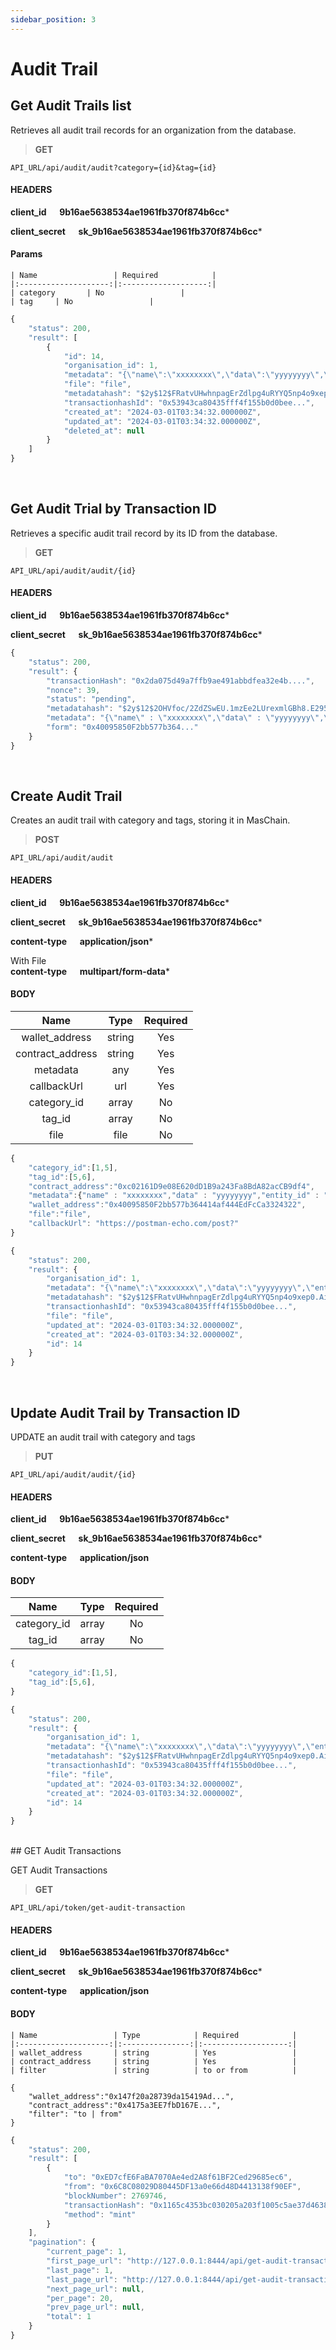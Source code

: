 ```yaml
---
sidebar_position: 3
---
```


# Audit Trail

## Get Audit Trails list

Retrieves all audit trail records for an organization from the database.

>**GET** 

```
API_URL/api/audit/audit?category={id}&tag={id}
```
#### HEADERS

**client_id &emsp; 9b16ae5638534ae1961fb370f874b6cc***

**client_secret &emsp; sk_9b16ae5638534ae1961fb370f874b6cc***

#### Params 
    | Name                 | Required            |
    |:--------------------:|:-------------------:|
    | category       | No                 |
    | tag     | No                 |

```js title="Sample result"
{
    "status": 200,
    "result": [
        {
            "id": 14,
            "organisation_id": 1,
            "metadata": "{\"name\":\"xxxxxxxx\",\"data\":\"yyyyyyyy\",\"entity_id\":\"zzzzzzzzz\",\"content\":\"wwwwwwwwwwww\"}",
            "file": "file",
            "metadatahash": "$2y$12$FRatvUHwhnpagErZdlpg4uRYYQ5np4o9xep0.AiqEMhzEvJRRE2Qi",
            "transactionhashId": "0x53943ca80435fff4f155b0d0bee...",
            "created_at": "2024-03-01T03:34:32.000000Z",
            "updated_at": "2024-03-01T03:34:32.000000Z",
            "deleted_at": null
        }
    ]
}
```

<br/>

## Get Audit Trial by Transaction ID

Retrieves a specific audit trail record by its ID from the database.

>**GET** 

```
API_URL/api/audit/audit/{id}
```
#### HEADERS

**client_id &emsp; 9b16ae5638534ae1961fb370f874b6cc***

**client_secret &emsp; sk_9b16ae5638534ae1961fb370f874b6cc***



```js title="Sample result"
{
    "status": 200,
    "result": {
        "transactionHash": "0x2da075d49a7ffb9ae491abbdfea32e4b....",
        "nonce": 39,
        "status": "pending",
        "metadatahash": "$2y$12$2OHVfoc/2ZdZSwEU.1mzEe2LUrexmlGBh8.E295LJqPs2KrihfAT.",
        "metadata": "{\"name\" : \"xxxxxxxx\",\"data\" : \"yyyyyyyy\",\"entity_id\" : \"zzzzzzzzz\",\"content\" : \"wwwwwwwwwwww\"}",
        "form": "0x40095850F2bb577b364..."
    }
}
```

<br/>

## Create Audit Trail

Creates an audit trail with category and tags, storing it in MasChain.

>**POST** 

```
API_URL/api/audit/audit
```
#### HEADERS
**client_id &emsp; 9b16ae5638534ae1961fb370f874b6cc***

**client_secret &emsp; sk_9b16ae5638534ae1961fb370f874b6cc***

**content-type &emsp; application/json***

With File <br/>
**content-type &emsp; multipart/form-data***

#### BODY
| Name  | Type  | Required |
| :----: | :----: | :-----------: |
|  wallet_address | string  | Yes|
|  contract_address | string  | Yes|
|  metadata |  any | Yes |
|  callbackUrl | url  | Yes |
|  category_id | array  | No |
|  tag_id |  array | No |
|  file |  file | No |



```js title="Sample request"
{
    "category_id":[1,5],
    "tag_id":[5,6],
    "contract_address":"0xc02161D9e08E620dD1B9a243Fa8BdA82acCB9df4",
    "metadata":{"name" : "xxxxxxxx","data" : "yyyyyyyy","entity_id" : "zzzzzzzzz","content" : "wwwwwwwwwwww"},
    "wallet_address":"0x40095850F2bb577b364414af444EdFcCa3324322",
    "file":"file",
    "callbackUrl": "https://postman-echo.com/post?"
}
```

```js title="Sample result"
{
    "status": 200,
    "result": {
        "organisation_id": 1,
        "metadata": "{\"name\":\"xxxxxxxx\",\"data\":\"yyyyyyyy\",\"entity_id\":\"zzzzzzzzz\",\"content\":\"wwwwwwwwwwww\"}",
        "metadatahash": "$2y$12$FRatvUHwhnpagErZdlpg4uRYYQ5np4o9xep0.AiqEMhzEvJRRE2Qi",
        "transactionhashId": "0x53943ca80435fff4f155b0d0bee...",
        "file": "file",
        "updated_at": "2024-03-01T03:34:32.000000Z",
        "created_at": "2024-03-01T03:34:32.000000Z",
        "id": 14
    }
}
```
<br/>


## Update Audit Trail by Transaction ID

UPDATE an audit trail with category and tags

>**PUT** 

```
API_URL/api/audit/audit/{id}
```
#### HEADERS
**client_id &emsp; 9b16ae5638534ae1961fb370f874b6cc***

**client_secret &emsp; sk_9b16ae5638534ae1961fb370f874b6cc***

**content-type &emsp; application/json**

#### BODY
| Name  | Type  | Required |
| :----: | :----: | :-----------: |
|  category_id | array  | No |
|  tag_id |  array | No |



```js title="Sample request"
{
    "category_id":[1,5],
    "tag_id":[5,6],
}
```

```js title="Sample result"
{
    "status": 200,
    "result": {
        "organisation_id": 1,
        "metadata": "{\"name\":\"xxxxxxxx\",\"data\":\"yyyyyyyy\",\"entity_id\":\"zzzzzzzzz\",\"content\":\"wwwwwwwwwwww\"}",
        "metadatahash": "$2y$12$FRatvUHwhnpagErZdlpg4uRYYQ5np4o9xep0.AiqEMhzEvJRRE2Qi",
        "transactionhashId": "0x53943ca80435fff4f155b0d0bee...",
        "file": "file",
        "updated_at": "2024-03-01T03:34:32.000000Z",
        "created_at": "2024-03-01T03:34:32.000000Z",
        "id": 14
    }
}
```
<br/>
## GET Audit Transactions

GET Audit Transactions

>**GET** 

```
API_URL/api/token/get-audit-transaction
```
#### HEADERS
**client_id &emsp; 9b16ae5638534ae1961fb370f874b6cc***

**client_secret &emsp; sk_9b16ae5638534ae1961fb370f874b6cc***

**content-type &emsp; application/json**

#### BODY
    | Name                 | Type            | Required            |
    |:--------------------:|:---------------:|:-------------------:|
    | wallet_address       | string          | Yes                 |
    | contract_address     | string          | Yes                 |
    | filter               | string          | to or from          |

```
{
    "wallet_address":"0x147f20a28739da15419Ad...",
    "contract_address":"0x4175a3EE7fbD167E...",
    "filter": "to | from"
}
```

```js title="Sample result"
{
    "status": 200,
    "result": [
        {
            "to": "0xED7cfE6FaBA7070Ae4ed2A8f61BF2Ced29685ec6",
            "from": "0x6C8C08029D80445DF13a0e66d48D4413138f90EF",
            "blockNumber": 2769746,
            "transactionHash": "0x1165c4353bc030205a203f1005c5ae37d4638c86a49a70faf4b6e5e4871f2cb6",
            "method": "mint"
        }
    ],
    "pagination": {
        "current_page": 1,
        "first_page_url": "http://127.0.0.1:8444/api/get-audit-transaction?page=1",
        "last_page": 1,
        "last_page_url": "http://127.0.0.1:8444/api/get-audit-transaction?page=1",
        "next_page_url": null,
        "per_page": 20,
        "prev_page_url": null,
        "total": 1
    }
}
```